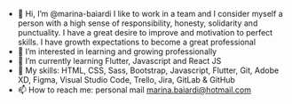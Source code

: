 - 👋 Hi, I’m @marina-baiardi I like to work in a team and I consider myself a person with a high sense of responsibility, honesty, solidarity and punctuality. I have a great desire to improve and motivation to perfect skills. I have growth expectations to become a great professional
- 👀 I’m interested in learning and growing professionally
- 🌱 I’m currently learning Flutter, Javascript and React JS
- 💞️ My skills: HTML, CSS, Sass, Bootstrap, Javascript, Flutter, Git, Adobe XD, Figma, Visual Studio Code, Trello, Jira, GitLab & GitHub
- 📫 How to reach me: personal mail marina.baiardi@hotmail.com

<!---
marina-baiardi/marina-baiardi is a ✨ special ✨ repository because its `README.md` (this file) appears on your GitHub profile.
You can click the Preview link to take a look at your changes.
--->
